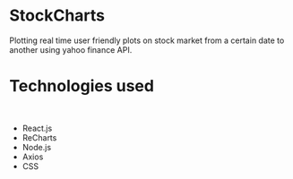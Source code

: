 # StockCharts
Plotting real time user friendly plots on stock market from a certain date to another using yahoo finance API.

<h1>Technologies used</h1>
<br>
<ul>
  <li>React.js</li>
  <li>ReCharts</li>
  <li>Node.js</li>
  <li>Axios</li>
  <li>CSS</li>
 </ul>
